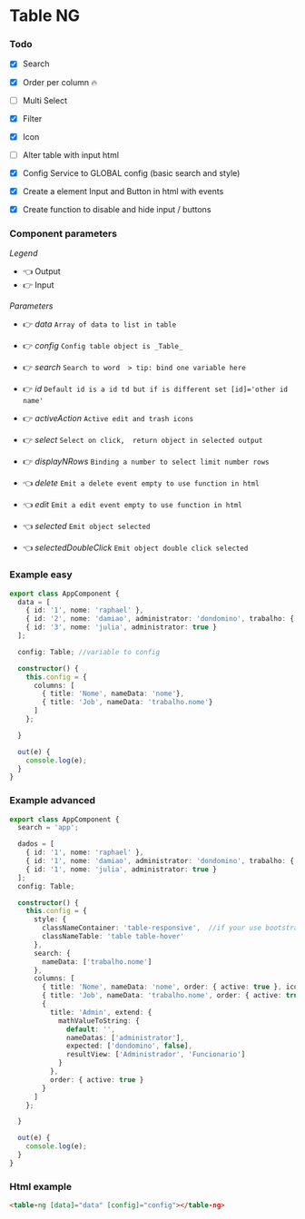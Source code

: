 # Table NG

### Todo
- [x] Search
- [x] Order per column :fire:
- [ ] Multi Select
- [x] Filter
- [x] Icon
- [ ] Alter table with input html
- [x] Config Service to GLOBAL config (basic search and style)
- [x] Create a element Input and Button in html with events
- [x] Create function to disable and hide input / buttons


### Component parameters

*Legend*
- :point_left: Output
- :point_right: Input

*Parameters*
- :point_right: *data* `Array of data to list in table`
- :point_right: *config* `Config table object is _Table_`
- :point_right: *search* `Search to word  > tip: bind one variable here`
- :point_right: *id* `Default id is a id td but if is different set [id]='other id name'`
- :point_right: *activeAction* `Active edit and trash icons`
- :point_right: *select* `Select on click,  return object in selected output`
- :point_right: *displayNRows* `Binding a number to select limit number rows`

- :point_left: *delete* `Emit a delete event empty to use function in html`
- :point_left: *edit*  `Emit a edit event empty to use function in html`

- :point_left: *selected* `Emit object selected`
- :point_left: *selectedDoubleClick* `Emit object double click selected`

### Example easy

```typescript
export class AppComponent {
  data = [
    { id: '1', nome: 'raphael' },
    { id: '2', nome: 'damiao', administrator: 'dondomino', trabalho: { nome: 'Desenveolvedor' } },
    { id: '3', nome: 'julia', administrator: true }
  ];

  config: Table; //variable to config

  constructor() {
    this.config = {
      columns: [
        { title: 'Nome', nameData: 'nome'},
        { title: 'Job', nameData: 'trabalho.nome'}
      ]
    };

  }

  out(e) {
    console.log(e);
  }
}
```


### Example advanced
```typescript
export class AppComponent {
  search = 'app';

  dados = [
    { id: '1', nome: 'raphael' },
    { id: '1', nome: 'damiao', administrator: 'dondomino', trabalho: { nome: 'Desenveolvedor' } },
    { id: '1', nome: 'julia', administrator: true }
  ];
  config: Table;

  constructor() {
    this.config = {
      style: {
        classNameContainer: 'table-responsive',  //if your use bootstrap example
        classNameTable: 'table table-hover'
      },
      search: {
        nameData: ['trabalho.nome']
      },
      columns: [
        { title: 'Nome', nameData: 'nome', order: { active: true }, icon: { active: true , icon: 'archive'} },
        { title: 'Job', nameData: 'trabalho.nome', order: { active: true } },
        {
          title: 'Admin', extend: {
            mathValueToString: {
              default: '',
              nameDatas: ['administrator'],
              expected: ['dondomino', false],
              resultView: ['Administrador', 'Funcionario']
            }
          },
          order: { active: true }
        }
      ]
    };

  }

  out(e) {
    console.log(e);
  }
}

```

### Html example

```html
<table-ng [data]="data" [config]="config"></table-ng>
```
